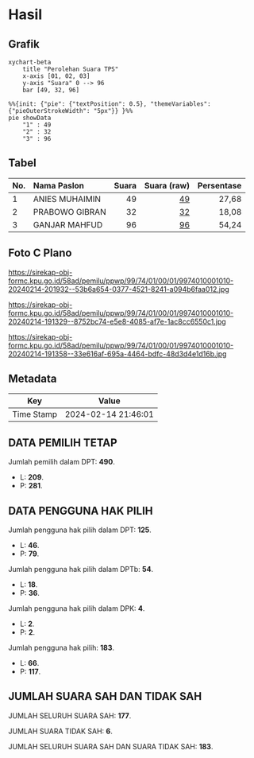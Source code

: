 # Hasil

## Grafik

```mermaid
xychart-beta
    title "Perolehan Suara TPS"
    x-axis [01, 02, 03]
    y-axis "Suara" 0 --> 96
    bar [49, 32, 96]
```

```mermaid
%%{init: {"pie": {"textPosition": 0.5}, "themeVariables": {"pieOuterStrokeWidth": "5px"}} }%%
pie showData
    "1" : 49
    "2" : 32
    "3" : 96
```

## Tabel

| No. | Nama Paslon    | Suara | Suara (raw) | Persentase |
|:--- |:-------------- | -----:| -----------:| ----------:|
| 1   | ANIES MUHAIMIN | 49    | [49][p-1]   | 27,68      |
| 2   | PRABOWO GIBRAN | 32    | [32][p-2]   | 18,08      |
| 3   | GANJAR MAHFUD  | 96    | [96][p-3]   | 54,24      |


[p-1]: https://github.com/gigit-pemilu/pemilu-2024-99-luar-negeri/blob/main/pilpres/hitung-suara/sub/99-luar-negeri/sub/74-melbourne-australia/sub/01-melbourne-australia/sub/0001-melbourne-australia/sub/010-tps-009/sub/paslon-1.txt
[p-2]: https://github.com/gigit-pemilu/pemilu-2024-99-luar-negeri/blob/main/pilpres/hitung-suara/sub/99-luar-negeri/sub/74-melbourne-australia/sub/01-melbourne-australia/sub/0001-melbourne-australia/sub/010-tps-009/sub/paslon-2.txt
[p-3]: https://github.com/gigit-pemilu/pemilu-2024-99-luar-negeri/blob/main/pilpres/hitung-suara/sub/99-luar-negeri/sub/74-melbourne-australia/sub/01-melbourne-australia/sub/0001-melbourne-australia/sub/010-tps-009/sub/paslon-3.txt

## Foto C Plano

https://sirekap-obj-formc.kpu.go.id/58ad/pemilu/ppwp/99/74/01/00/01/9974010001010-20240214-201932--53b6a654-0377-4521-8241-a094b6faa012.jpg

https://sirekap-obj-formc.kpu.go.id/58ad/pemilu/ppwp/99/74/01/00/01/9974010001010-20240214-191329--8752bc74-e5e8-4085-af7e-1ac8cc6550c1.jpg

https://sirekap-obj-formc.kpu.go.id/58ad/pemilu/ppwp/99/74/01/00/01/9974010001010-20240214-191358--33e616af-695a-4464-bdfc-48d3d4e1d16b.jpg


## Metadata

| Key        | Value               |
| ---------- | ------------------- |
| Time Stamp | 2024-02-14 21:46:01 |


## DATA PEMILIH TETAP

Jumlah pemilih dalam DPT: **490**.
 * L: **209**.
 * P: **281**.

## DATA PENGGUNA HAK PILIH

Jumlah pengguna hak pilih dalam DPT: **125**.
 * L: **46**.
 * P: **79**.

Jumlah pengguna hak pilih dalam DPTb: **54**.
 * L: **18**.
 * P: **36**.

Jumlah pengguna hak pilih dalam DPK: **4**.
 * L: **2**.
 * P: **2**.

Jumlah pengguna hak pilih: **183**.
 * L: **66**.
 * P: **117**.

## JUMLAH SUARA SAH DAN TIDAK SAH

JUMLAH SELURUH SUARA SAH: **177**.

JUMLAH SUARA TIDAK SAH: **6**.

JUMLAH SELURUH SUARA SAH DAN SUARA TIDAK SAH: **183**.


